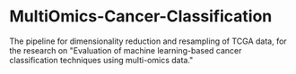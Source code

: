 # MultiOmics-Cancer-Classification
The pipeline for dimensionality reduction and resampling of TCGA data, for the research on "Evaluation of machine learning-based cancer classification techniques using multi-omics data."
